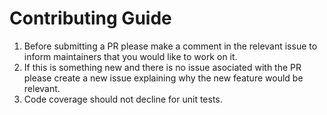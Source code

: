 # Contributing Guide

1. Before submitting a PR please make a comment in the relevant issue to inform maintainers that you would like to work on it.
2. If this is something new and there is no issue asociated with the PR please create a new issue explaining why the new feature would be relevant.
3. Code coverage should not decline for unit tests.
